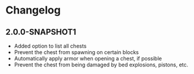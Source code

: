# Changelog
## 2.0.0-SNAPSHOT1
- Added option to list all chests
- Prevent the chest from spawning on certain blocks
- Automatically apply armor when opening a chest, if possible
- Prevent the chest from being damaged by bed explosions, pistons, etc.